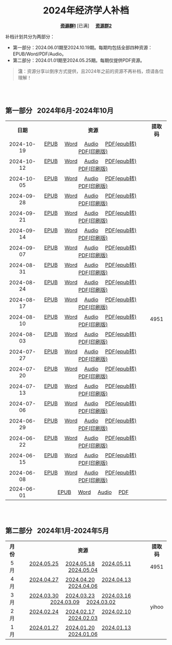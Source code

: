<div align="center">

# 2024年经济学人补档

~~[**资源群1**](https://qm.qq.com/q/p2QRKKD9oA)~~ \[已满\] &nbsp;&nbsp;&nbsp;&nbsp;[**资源群2**](https://qm.qq.com/q/XNwz6qD0IO)

</div>

补档计划共分为两部分：<br>
- 第一部分：2024.06.01期至2024.10.19期。每期均包括全部四种资源：EPUB/Word/PDF/Audio。<br>
- 第二部分：2024.01.01期至2024.05.25期。每期仅提供PDF资源。<br>
> **注**：资源分享以倒序方式提供，且2024年之前的资源不再补档，烦请各位理解！

<br><br>

## 第一部分&nbsp;&nbsp;&nbsp;2024年6月-2024年10月

<table align="center">
  <tr>
    <th>日期</th>
    <th>资源</th>
    <th>提取码</th>
  </tr>
  <tr>
    <td align="center">2024-10-19</td>
    <td align="center">
      <a href="https://url12.ctfile.com/f/47748612-1385198209-28a81e">EPUB</a>&nbsp;&nbsp;&nbsp;&nbsp;
      <a href="https://url12.ctfile.com/f/47748612-1385198176-ae2e12">Word</a>&nbsp;&nbsp;&nbsp;&nbsp;
      <a href="https://url12.ctfile.com/f/47748612-1385198137-ed5c9b">Audio</a>&nbsp;&nbsp;&nbsp;&nbsp;
      <a href="https://url12.ctfile.com/f/47748612-1385198269-aae8ce">PDF(epub转)</a>&nbsp;&nbsp;&nbsp;&nbsp;
      <a href="https://url12.ctfile.com/f/47748612-1388737960-4f059c">PDF(印刷版)</a>
    </td>
    <td rowspan="21" align="center">4951</td>
  </tr>
  <tr>
    <td align="center">2024-10-12</td>
    <td align="center">
      <a href="https://url12.ctfile.com/f/47748612-1383025363-9071f7">EPUB</a>&nbsp;&nbsp;&nbsp;&nbsp;
      <a href="https://url12.ctfile.com/f/47748612-1382775601-53dca9">Word</a>&nbsp;&nbsp;&nbsp;&nbsp;
      <a href="https://url12.ctfile.com/f/47748612-1382772496-55fe5b">Audio</a>&nbsp;&nbsp;&nbsp;&nbsp;
      <a href="https://url12.ctfile.com/f/47748612-1382775628-232d6d">PDF(epub转)</a>&nbsp;&nbsp;&nbsp;&nbsp;
      <a href="https://url12.ctfile.com/f/47748612-1383025879-66ee75">PDF(印刷版)</a>
    </td>
  </tr>
  <tr>
    <td align="center">2024-10-05</td>
    <td align="center">
      <a href="https://url12.ctfile.com/f/47748612-1380173842-bb6fcf">EPUB</a>&nbsp;&nbsp;&nbsp;&nbsp;
      <a href="https://url12.ctfile.com/f/47748612-1380173815-096ced">Word</a>&nbsp;&nbsp;&nbsp;&nbsp;
      <a href="https://url12.ctfile.com/f/47748612-1380173785-487af7">Audio</a>&nbsp;&nbsp;&nbsp;&nbsp;
      <a href="https://url12.ctfile.com/f/47748612-1380173884-9e36b2">PDF(epub转)</a>&nbsp;&nbsp;&nbsp;&nbsp;
      <a href="https://url12.ctfile.com/f/47748612-1380468464-b4468e">PDF(印刷版)</a>
    </td>
  </tr>
  <tr>
    <td align="center">2024-09-28</td>
    <td align="center">
      <a href="https://url12.ctfile.com/f/47748612-1377226981-d10abf">EPUB</a>&nbsp;&nbsp;&nbsp;&nbsp;
      <a href="https://url12.ctfile.com/f/47748612-1377226954-8b322e">Word</a>&nbsp;&nbsp;&nbsp;&nbsp;
      <a href="https://url12.ctfile.com/f/47748612-1377226915-1b5950">Audio</a>&nbsp;&nbsp;&nbsp;&nbsp;
      <a href="https://url12.ctfile.com/f/47748612-1377227017-55b06d">PDF(epub转)</a>&nbsp;&nbsp;&nbsp;&nbsp;
      <a href="https://url12.ctfile.com/f/47748612-1377414442-5a99ab">PDF(印刷版)</a>
    </td>
  </tr>
  <tr>
    <td align="center">2024-09-21</td>
    <td align="center">
      <a href="https://url12.ctfile.com/f/47748612-1363094153-72f90a">EPUB</a>&nbsp;&nbsp;&nbsp;&nbsp;
      <a href="https://url12.ctfile.com/f/47748612-1363094573-0caeae">Word</a>&nbsp;&nbsp;&nbsp;&nbsp;
      <a href="https://url12.ctfile.com/f/47748612-1363091459-8fe942">Audio</a>&nbsp;&nbsp;&nbsp;&nbsp;
      <a href="https://url12.ctfile.com/f/47748612-1363094819-61a183">PDF(epub转)</a>&nbsp;&nbsp;&nbsp;&nbsp;
      <a href="https://url12.ctfile.com/f/47748612-1363262518-e248b0">PDF(印刷版)</a>
    </td>
  </tr>
  <tr>
    <td align="center">2024-09-14</td>
    <td align="center">
      <a href="https://url12.ctfile.com/f/47748612-1355354326-a92ec9">EPUB</a>&nbsp;&nbsp;&nbsp;&nbsp;
      <a href="https://url12.ctfile.com/f/47748612-1355354230-34dd6c">Word</a>&nbsp;&nbsp;&nbsp;&nbsp;
      <a href="https://url12.ctfile.com/f/47748612-1355354086-1bef01">Audio</a>&nbsp;&nbsp;&nbsp;&nbsp;
      <a href="https://url12.ctfile.com/f/47748612-1355354395-79295d">PDF(epub转)</a>&nbsp;&nbsp;&nbsp;&nbsp;
      <a href="https://url12.ctfile.com/f/47748612-1356357190-342341">PDF(印刷版)</a>
    </td>
  </tr>
  <tr>
    <td align="center">2024-09-07</td>
    <td align="center">
      <a href="https://url12.ctfile.com/f/47748612-1353492112-5ef46f">EPUB</a>&nbsp;&nbsp;&nbsp;&nbsp;
      <a href="https://url12.ctfile.com/f/47748612-1353492007-4b8d65">Word</a>&nbsp;&nbsp;&nbsp;&nbsp;
      <a href="https://url12.ctfile.com/f/47748612-1353491932-2f54b8">Audio</a>&nbsp;&nbsp;&nbsp;&nbsp;
      <a href="https://url12.ctfile.com/f/47748612-1353492253-9f4171">PDF(epub转)</a>&nbsp;&nbsp;&nbsp;&nbsp;
      <a href="https://url12.ctfile.com/f/47748612-1353831226-f31b1f">PDF(印刷版)</a>
    </td>
  </tr>
  <tr>
    <td align="center">2024-08-31</td>
    <td align="center">
      <a href="https://url12.ctfile.com/f/47748612-1349474726-029913">EPUB</a>&nbsp;&nbsp;&nbsp;&nbsp;
      <a href="https://url12.ctfile.com/f/47748612-1349474687-07c009">Word</a>&nbsp;&nbsp;&nbsp;&nbsp;
      <a href="https://url12.ctfile.com/f/47748612-1349474033-8ce640">Audio</a>&nbsp;&nbsp;&nbsp;&nbsp;
      <a href="https://url12.ctfile.com/f/47748612-1349474774-b1e044">PDF(epub转)</a>&nbsp;&nbsp;&nbsp;&nbsp;
      <a href="https://url12.ctfile.com/f/47748612-1349791522-ee93a6">PDF(印刷版)</a>
    </td>
  </tr>
  <tr>
    <td align="center">2024-08-24</td>
    <td align="center">
      <a href="https://url12.ctfile.com/f/47748612-1345057894-ce19b5">EPUB</a>&nbsp;&nbsp;&nbsp;&nbsp;
      <a href="https://url12.ctfile.com/f/47748612-1345057888-2cb8f0">Word</a>&nbsp;&nbsp;&nbsp;&nbsp;
      <a href="https://url12.ctfile.com/f/47748612-1345057831-9a349f">Audio</a>&nbsp;&nbsp;&nbsp;&nbsp;
      <a href="https://url12.ctfile.com/f/47748612-1345057909-7b97b9">PDF(epub转)</a>&nbsp;&nbsp;&nbsp;&nbsp;
      <a href="https://url12.ctfile.com/f/47748612-1345254340-809fa2">PDF(印刷版)</a>
    </td>
  </tr>
  <tr>
    <td align="center">2024-08-17</td>
    <td align="center">
      <a href="https://url12.ctfile.com/f/47748612-1343040352-6848b3">EPUB</a>&nbsp;&nbsp;&nbsp;&nbsp;
      <a href="https://url12.ctfile.com/f/47748612-1343040328-fc1ae6">Word</a>&nbsp;&nbsp;&nbsp;&nbsp;
      <a href="https://url12.ctfile.com/f/47748612-1343040961-5044ac">Audio</a>&nbsp;&nbsp;&nbsp;&nbsp;
      <a href="https://url12.ctfile.com/f/47748612-1343040625-43f574">PDF(epub转)</a>&nbsp;&nbsp;&nbsp;&nbsp;
      <a href="https://url12.ctfile.com/f/47748612-1343040610-3b4851">PDF(印刷版)</a>
    </td>
  </tr>
  <tr>
    <td align="center">2024-08-10</td>
    <td align="center">
      <a href="https://url12.ctfile.com/f/47748612-1340311927-e410f4">EPUB</a>&nbsp;&nbsp;&nbsp;&nbsp;
      <a href="https://url12.ctfile.com/f/47748612-1340312158-b1f227">Word</a>&nbsp;&nbsp;&nbsp;&nbsp;
      <a href="https://url12.ctfile.com/f/47748612-1340311012-844a0e">Audio</a>&nbsp;&nbsp;&nbsp;&nbsp;
      <a href="https://url12.ctfile.com/f/47748612-1340312173-41a68a">PDF(epub转)</a>&nbsp;&nbsp;&nbsp;&nbsp;
      <a href="https://url12.ctfile.com/f/47748612-1340675249-30ef37">PDF(印刷版)</a>
    </td>
  </tr>
  <tr>
    <td align="center">2024-08-03</td>
    <td align="center">
      <a href="https://url12.ctfile.com/f/47748612-1339240009-9b20c5">EPUB</a>&nbsp;&nbsp;&nbsp;&nbsp;
      <a href="https://url12.ctfile.com/f/47748612-1339240006-a5f907">Word</a>&nbsp;&nbsp;&nbsp;&nbsp;
      <a href="https://url12.ctfile.com/f/47748612-1339240003-2f3666">Audio</a>&nbsp;&nbsp;&nbsp;&nbsp;
      <a href="https://url12.ctfile.com/f/47748612-1339240012-ee8ed2">PDF(epub转)</a>&nbsp;&nbsp;&nbsp;&nbsp;
      <a href="https://url12.ctfile.com/f/47748612-1339351414-2312c7">PDF(印刷版)</a>
    </td>
  </tr>
  <tr>
    <td align="center">2024-07-27</td>
    <td align="center">
      <a href="https://url12.ctfile.com/f/47748612-1336620487-f1a30f">EPUB</a>&nbsp;&nbsp;&nbsp;&nbsp;
      <a href="https://url12.ctfile.com/f/47748612-1336620415-113a6f">Word</a>&nbsp;&nbsp;&nbsp;&nbsp;
      <a href="https://url12.ctfile.com/f/47748612-1336620400-871226">Audio</a>&nbsp;&nbsp;&nbsp;&nbsp;
      <a href="https://url12.ctfile.com/f/47748612-1336620412-d04bc8">PDF(epub转)</a>&nbsp;&nbsp;&nbsp;&nbsp;
      <a href="https://url12.ctfile.com/f/47748612-1336854580-553dd1">PDF(印刷版)</a>
    </td>
  </tr>
  <tr>
    <td align="center">2024-07-20</td>
    <td align="center">
      <a href="https://url12.ctfile.com/f/47748612-1324357900-c65c2d">EPUB</a>&nbsp;&nbsp;&nbsp;&nbsp;
      <a href="https://url12.ctfile.com/f/47748612-1324357891-0d32b4">Word</a>&nbsp;&nbsp;&nbsp;&nbsp;
      <a href="https://url12.ctfile.com/f/47748612-1324357909-105f04">Audio</a>&nbsp;&nbsp;&nbsp;&nbsp;
      <a href="https://url12.ctfile.com/f/47748612-1324357918-0f1f8e">PDF(epub转)</a>&nbsp;&nbsp;&nbsp;&nbsp;
      <a href="https://url12.ctfile.com/f/47748612-1325553748-8188da">PDF(印刷版)</a>
    </td>
  </tr>
  <tr>
    <td align="center">2024-07-13</td>
    <td align="center">
      <a href="https://url12.ctfile.com/f/47748612-1322857489-1da78a">EPUB</a>&nbsp;&nbsp;&nbsp;&nbsp;
      <a href="https://url12.ctfile.com/f/47748612-1322857456-7ee127">Word</a>&nbsp;&nbsp;&nbsp;&nbsp;
      <a href="https://url12.ctfile.com/f/47748612-1322858614-258c15">Audio</a>&nbsp;&nbsp;&nbsp;&nbsp;
      <a href="https://url12.ctfile.com/f/47748612-1322859901-ef9df0">PDF(epub转)</a>&nbsp;&nbsp;&nbsp;&nbsp;
      <a href="https://url12.ctfile.com/f/47748612-1323040564-8c0a04">PDF(印刷版)</a>
    </td>
  </tr>
  <tr>
    <td align="center">2024-07-06</td>
    <td align="center">
      <a href="https://url12.ctfile.com/f/47748612-1317399203-d6c295">EPUB</a>&nbsp;&nbsp;&nbsp;&nbsp;
      <a href="https://url12.ctfile.com/f/47748612-1317399194-c97a2a">Word</a>&nbsp;&nbsp;&nbsp;&nbsp;
      <a href="https://url12.ctfile.com/f/47748612-1317395822-dc9c57">Audio</a>&nbsp;&nbsp;&nbsp;&nbsp;
      <a href="https://url12.ctfile.com/f/47748612-1317399209-d3a3ce">PDF(epub转)</a>&nbsp;&nbsp;&nbsp;&nbsp;
      <a href="https://url12.ctfile.com/f/47748612-1320003494-824bc0">PDF(印刷版)</a>
    </td>
  </tr>
  <tr>
    <td align="center">2024-06-29</td>
    <td align="center">
      <a href="https://url12.ctfile.com/f/47748612-1315212775-916c87">EPUB</a>&nbsp;&nbsp;&nbsp;&nbsp;
      <a href="https://url12.ctfile.com/f/47748612-1315212769-3d3923">Word</a>&nbsp;&nbsp;&nbsp;&nbsp;
      <a href="https://url12.ctfile.com/f/47748612-1315202887-5408e2">Audio</a>&nbsp;&nbsp;&nbsp;&nbsp;
      <a href="https://url12.ctfile.com/f/47748612-1315212772-b816f0">PDF(epub转)</a>&nbsp;&nbsp;&nbsp;&nbsp;
      <a href="https://url12.ctfile.com/f/47748612-1315784770-847ade">PDF(印刷版)</a>
    </td>
  </tr>
  <tr>
    <td align="center">2024-06-22</td>
    <td align="center">
      <a href="https://url12.ctfile.com/f/47748612-1312363237-df74c5">EPUB</a>&nbsp;&nbsp;&nbsp;&nbsp;
      <a href="https://url12.ctfile.com/f/47748612-1312363231-e7f235">Word</a>&nbsp;&nbsp;&nbsp;&nbsp;
      <a href="https://url12.ctfile.com/f/47748612-1312363408-10374b">Audio</a>&nbsp;&nbsp;&nbsp;&nbsp;
      <a href="https://url12.ctfile.com/f/47748612-1312363240-40c286">PDF(epub转)</a>&nbsp;&nbsp;&nbsp;&nbsp;
      <a href="https://url12.ctfile.com/f/47748612-1312835038-20f9dd">PDF(印刷版)</a>
    </td>
  </tr>
  <tr>
    <td align="center">2024-06-15</td>
    <td align="center">
      <a href="https://url12.ctfile.com/f/47748612-1272222475-ada476">EPUB</a>&nbsp;&nbsp;&nbsp;&nbsp;
      <a href="https://url12.ctfile.com/f/47748612-1272223120-5b9789">Word</a>&nbsp;&nbsp;&nbsp;&nbsp;
      <a href="https://url12.ctfile.com/f/47748612-1272222538-abf9c0">Audio</a>&nbsp;&nbsp;&nbsp;&nbsp;
      <a href="https://url12.ctfile.com/f/47748612-1272223123-d5f63f">PDF(epub转)</a>&nbsp;&nbsp;&nbsp;&nbsp;
      <a href="https://url12.ctfile.com/f/47748612-1272397120-d9a038">PDF(印刷版)</a>
    </td>
  </tr>
  <tr>
    <td align="center">2024-06-08</td>
    <td align="center">
      <a href="https://url12.ctfile.com/f/47748612-1269168178-bd5caf">EPUB</a>&nbsp;&nbsp;&nbsp;&nbsp;
      <a href="https://url12.ctfile.com/f/47748612-1269234733-cb37d3">Word</a>&nbsp;&nbsp;&nbsp;&nbsp;
      <a href="https://url12.ctfile.com/f/47748612-1269170080-9e4931">Audio</a>&nbsp;&nbsp;&nbsp;&nbsp;
      <a href="https://url12.ctfile.com/f/47748612-1269170212-854268">PDF(epub转)</a>&nbsp;&nbsp;&nbsp;&nbsp;
      <a href="https://url12.ctfile.com/f/47748612-1269395168-26e3ea">PDF(印刷版)</a>
    </td>
  </tr>
  <tr>
    <td align="center">2024-06-01</td>
    <td align="center">
      <a href="https://url12.ctfile.com/f/47748612-1251635485-eda6c4">EPUB</a>&nbsp;&nbsp;&nbsp;&nbsp;
      <a href="https://url12.ctfile.com/f/47748612-1251635950-2fb250">Word</a>&nbsp;&nbsp;&nbsp;&nbsp;
      <a href="https://url12.ctfile.com/f/47748612-1251635560-63b3a8">Audio</a>&nbsp;&nbsp;&nbsp;&nbsp;
      <a href="https://url12.ctfile.com/f/47748612-1252736569-b4ff8c">PDF</a>
    </td>
  </tr>
</table>

<br><br>

## 第二部分&nbsp;&nbsp;&nbsp;2024年1月-2024年5月

<table align="center">
  <tr>
    <th>月份</th>
    <th>资源</th>
    <th>提取码</th>
  </tr>
  <tr>
    <td align="center">5月</td>
    <td align="center">
      <a href="https://url12.ctfile.com/f/47748612-1250064613-6c68dd">2024.05.25</a>&nbsp;&nbsp;&nbsp;&nbsp;
      <a href="https://url12.ctfile.com/f/47748612-1250064166-3dc725">2024.05.18</a>&nbsp;&nbsp;&nbsp;&nbsp;
      <a href="https://url12.ctfile.com/f/47748612-1250063887-255ff6">2024.05.11</a>&nbsp;&nbsp;&nbsp;&nbsp;
      <a href="https://url12.ctfile.com/f/47748612-1250063584-0c93be">2024.05.04</a>
    </td>
    <td align="center">4951</td>
  </tr>
  <tr>
    <td align="center">4月</td>
    <td align="center">
      <a href="https://yihoo.lanzouo.com/iMU2x1womzuf">2024.04.27</a>&nbsp;&nbsp;&nbsp;&nbsp;
      <a href="https://yihoo.lanzouo.com/iqRk51z8lhng">2024.04.20</a>&nbsp;&nbsp;&nbsp;&nbsp;
      <a href="https://yihoo.lanzouo.com/iCABr1uwguxi">2024.04.13</a>&nbsp;&nbsp;&nbsp;&nbsp;
      <a href="https://yihoo.lanzouo.com/irD6M1u3amna">2024.04.06</a>
    </td>
    <td rowspan="4" align="center">yihoo</td>
  </tr>
  <tr>
    <td align="center">3月</td>
    <td align="center">
      <a href="https://yihoo.lanzouo.com/i1A2Q1t5mqcb">2024.03.30</a>&nbsp;&nbsp;&nbsp;&nbsp;
      <a href="https://yihoo.lanzouo.com/iiELL1samuqd">2024.03.23</a>&nbsp;&nbsp;&nbsp;&nbsp;
      <a href="https://yihoo.lanzouo.com/iNIhP1rmnv2h">2024.03.16</a>&nbsp;&nbsp;&nbsp;&nbsp;
      <a href="https://yihoo.lanzouo.com/iCLcD1qrvl8f">2024.03.09</a>&nbsp;&nbsp;&nbsp;&nbsp;
      <a href="https://yihoo.lanzouo.com/i7lpi1pygrba">2024.03.02</a>
    </td>
  </tr>
  <tr>
    <td align="center">2月</td>
    <td align="center">
      <a href="https://yihoo.lanzouo.com/iTtx21p7m9pa">2024.02.24</a>&nbsp;&nbsp;&nbsp;&nbsp;
      <a href="https://yihoo.lanzouo.com/i60lG1owe95g">2024.02.17</a>&nbsp;&nbsp;&nbsp;&nbsp;
      <a href="https://yihoo.lanzouo.com/iJR641o2zoqd">2024.02.10</a>&nbsp;&nbsp;&nbsp;&nbsp;
      <a href="https://yihoo.lanzouo.com/iXFIZ1n663qb">2024.02.03</a>
    </td>
  </tr>
  <tr>
    <td align="center">1月</td>
    <td align="center">
      <a href="https://yihoo.lanzouo.com/iho661n0hksf">2024.01.27</a>&nbsp;&nbsp;&nbsp;&nbsp;
      <a href="https://yihoo.lanzouo.com/iefqK1lmohja">2024.01.20</a>&nbsp;&nbsp;&nbsp;&nbsp;
      <a href="https://yihoo.lanzouo.com/iWpwI1lj98nc">2024.01.13</a>&nbsp;&nbsp;&nbsp;&nbsp;
      <a href="https://yihoo.lanzouo.com/ip6Mq1kdnged">2024.01.06</a>
    </td>
  </tr>
</table>
